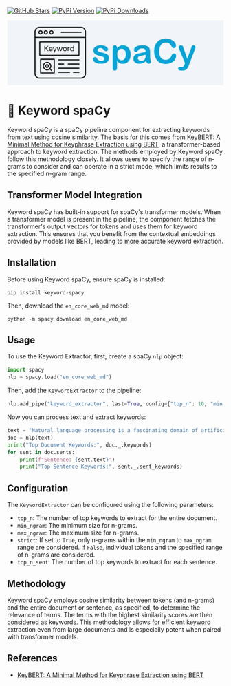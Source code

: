 [![GitHub Stars](https://img.shields.io/github/stars/wjbmattingly/keyword-spacy?style=social)](https://github.com/wjbmattingly/keyword-spacy)
[![PyPi Version](https://img.shields.io/pypi/v/keyword-spacy)](https://pypi.org/project/keyword-spacy/0.0.1/)
[![PyPi Downloads](https://img.shields.io/pypi/dm/keyword-spacy)](https://pypi.org/project/keyword-spacy/0.0.1/)

![keyword spacy](https://github.com/wjbmattingly/keyword-spacy/blob/main/images/keyword-spacy-logo.png?raw=true)

# 🔑 Keyword spaCy

Keyword spaCy is a spaCy pipeline component for extracting keywords from text using cosine similarity. The basis for this comes from [KeyBERT: A Minimal Method for Keyphrase Extraction using BERT](https://github.com/MaartenGr/KeyBERT), a transformer-based approach to keyword extraction. The methods employed by Keyword spaCy follow this methodology closely. It allows users to specify the range of n-grams to consider and can operate in a strict mode, which limits results to the specified n-gram range.

## Transformer Model Integration

Keyword spaCy has built-in support for spaCy's transformer models. When a transformer model is present in the pipeline, the component fetches the transformer's output vectors for tokens and uses them for keyword extraction. This ensures that you benefit from the contextual embeddings provided by models like BERT, leading to more accurate keyword extraction.

## Installation

Before using Keyword spaCy, ensure spaCy is installed:

```
pip install keyword-spacy
```

Then, download the `en_core_web_md` model:

```
python -m spacy download en_core_web_md
```

## Usage

To use the Keyword Extractor, first, create a spaCy `nlp` object:

```python
import spacy
nlp = spacy.load("en_core_web_md")
```

Then, add the `KeywordExtractor` to the pipeline:

```python
nlp.add_pipe("keyword_extractor", last=True, config={"top_n": 10, "min_ngram": 3, "max_ngram": 3, "strict": True, "top_n_sent": 3})
```

Now you can process text and extract keywords:

```python
text = "Natural language processing is a fascinating domain of artificial intelligence. It allows computers to understand and generate human language."
doc = nlp(text)
print("Top Document Keywords:", doc._.keywords)
for sent in doc.sents:
    print(f"Sentence: {sent.text}")
    print("Top Sentence Keywords:", sent._.sent_keywords)
```

## Configuration

The `KeywordExtractor` can be configured using the following parameters:

- `top_n`: The number of top keywords to extract for the entire document.
- `min_ngram`: The minimum size for n-grams.
- `max_ngram`: The maximum size for n-grams.
- `strict`: If set to `True`, only n-grams within the `min_ngram` to `max_ngram` range are considered. If `False`, individual tokens and the specified range of n-grams are considered.
- `top_n_sent`: The number of top keywords to extract for each sentence.

## Methodology

Keyword spaCy employs cosine similarity between tokens (and n-grams) and the entire document or sentence, as specified, to determine the relevance of terms. The terms with the highest similarity scores are then considered as keywords. This methodology allows for efficient keyword extraction even from large documents and is especially potent when paired with transformer models.

## References

- [KeyBERT: A Minimal Method for Keyphrase Extraction using BERT](https://github.com/MaartenGr/KeyBERT)
